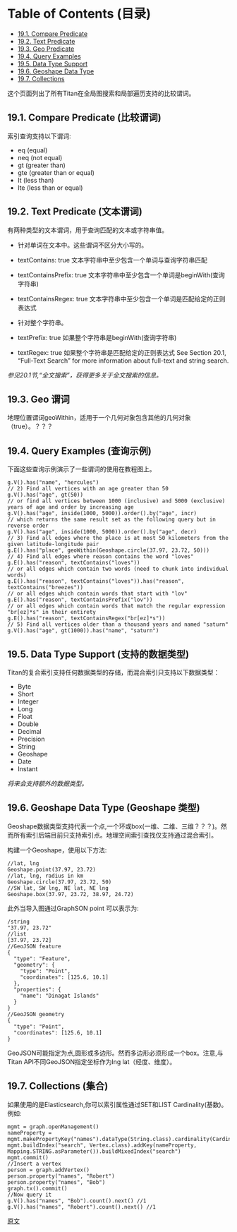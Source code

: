 # Table of Contents (目录)

- [19.1. Compare Predicate](#191-compare-predicate-比较谓词)
- [19.2. Text Predicate](#192-text-predicate-文本谓词)
- [19.3. Geo Predicate](#193-geo-谓词)
- [19.4. Query Examples](#194-query-examples-查询示例)
- [19.5. Data Type Support](#195-data-type-support-支持的数据类型)
- [19.6. Geoshape Data Type](#196-geoshape-data-type-geoshape-类型)
- [19.7. Collections](#197-collections-集合)

这个页面列出了所有Titan在全局图搜索和局部遍历支持的比较谓词。

## 19.1. Compare Predicate (比较谓词)

索引查询支持以下谓词:

- eq (equal)
- neq (not equal)
- gt (greater than)
- gte (greater than or equal)
- lt (less than)
- lte (less than or equal)

## 19.2. Text Predicate (文本谓词)

有两种类型的文本谓词，用于查询匹配的文本或字符串值。

- 针对单词在文本中。这些谓词不区分大小写的。
 - textContains: true  文本字符串中至少包含一个单词与查询字符串匹配
 - textContainsPrefix: true 文本字符串中至少包含一个单词是beginWith(查询字符串)
 - textContainsRegex: true 文本字符串中至少包含一个单词是匹配给定的正则表达式

- 针对整个字符串。
 - textPrefix: true  如果整个字符串是beginWith(查询字符串)
 - textRegex: true 如果整个字符串是匹配给定的正则表达式
See Section 20.1, “Full-Text Search” for more information about full-text and string search.

*参见20.1节,“全文搜索”，获得更多关于全文搜索的信息。*

## 19.3. Geo 谓词

地理位置谓词geoWithin，适用于一个几何对象包含其他的几何对象（true）。？？？

## 19.4. Query Examples (查询示例)
下面这些查询示例演示了一些谓词的使用在教程图上。
```shell
g.V().has("name", "hercules")
// 2) Find all vertices with an age greater than 50
g.V().has("age", gt(50))
// or find all vertices between 1000 (inclusive) and 5000 (exclusive) years of age and order by increasing age
g.V().has("age", inside(1000, 5000)).order().by("age", incr)
// which returns the same result set as the following query but in reverse order
g.V().has("age", inside(1000, 5000)).order().by("age", decr)
// 3) Find all edges where the place is at most 50 kilometers from the given latitude-longitude pair
g.E().has("place", geoWithin(Geoshape.circle(37.97, 23.72, 50)))
// 4) Find all edges where reason contains the word "loves"
g.E().has("reason", textContains("loves"))
// or all edges which contain two words (need to chunk into individual words)
g.E().has("reason", textContains("loves")).has("reason", textContains("breezes"))
// or all edges which contain words that start with "lov"
g.E().has("reason", textContainsPrefix("lov"))
// or all edges which contain words that match the regular expression "br[ez]*s" in their entirety
g.E().has("reason", textContainsRegex("br[ez]*s"))
// 5) Find all vertices older than a thousand years and named "saturn"
g.V().has("age", gt(1000)).has("name", "saturn")
```

## 19.5. Data Type Support (支持的数据类型)

Titan的复合索引支持任何数据类型的存储，而混合索引只支持以下数据类型：

- Byte
- Short
- Integer
- Long
- Float
- Double
- Decimal
- Precision
- String
- Geoshape
- Date
- Instant

*将来会支持额外的数据类型。*

## 19.6. Geoshape Data Type (Geoshape 类型)

Geoshape数据类型支持代表一个点,一个环或box(一维、二维、三维？？？)。然而所有索引后端目前只支持索引点。地理空间索引查找仅支持通过混合索引。

构建一个Geoshape，使用以下方法:
```shell
//lat, lng
Geoshape.point(37.97, 23.72)
//lat, lng, radius in km
Geoshape.circle(37.97, 23.72, 50)
//SW lat, SW lng, NE lat, NE lng
Geoshape.box(37.97, 23.72, 38.97, 24.72)
```

此外当导入图通过GraphSON point 可以表示为:

```shell
/string
"37.97, 23.72"
//list
[37.97, 23.72]
//GeoJSON feature
{
  "type": "Feature",
  "geometry": {
    "type": "Point",
    "coordinates": [125.6, 10.1]
  },
  "properties": {
    "name": "Dinagat Islands"
  }
}
//GeoJSON geometry
{
  "type": "Point",
  "coordinates": [125.6, 10.1]
}
```
GeoJSON可能指定为点,圆形或多边形。然而多边形必须形成一个box。注意,与Titan API不同GeoJSON指定坐标作为lng lat（经度、维度）。

## 19.7. Collections (集合)

如果使用的是Elasticsearch,你可以索引属性通过SET和LIST Cardinality(基数)。例如:

```shell
mgmt = graph.openManagement()
nameProperty = mgmt.makePropertyKey("names").dataType(String.class).cardinality(Cardinality.SET).make()
mgmt.buildIndex("search", Vertex.class).addKey(nameProperty, Mapping.STRING.asParameter()).buildMixedIndex("search")
mgmt.commit()
//Insert a vertex
person = graph.addVertex()
person.property("names", "Robert")
person.property("names", "Bob")
graph.tx().commit()
//Now query it
g.V().has("names", "Bob").count().next() //1
g.V().has("names", "Robert").count().next() //1
```

[原文](http://s3.thinkaurelius.com/docs/titan/1.0.0/search-predicates.html)

